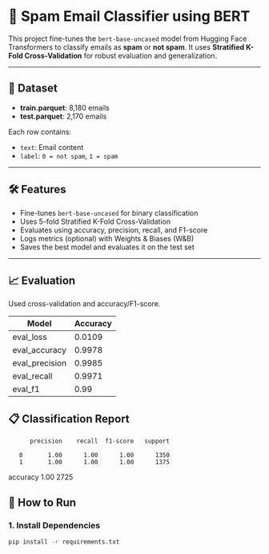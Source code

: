 # 📧 Spam Email Classifier using BERT

This project fine-tunes the `bert-base-uncased` model from Hugging Face Transformers to classify emails as **spam** or **not spam**. It uses **Stratified K-Fold Cross-Validation** for robust evaluation and generalization.

---

## 📁 Dataset

- **train.parquet**: 8,180 emails  
- **test.parquet**: 2,170 emails  

Each row contains:
- `text`: Email content  
- `label`: `0 = not spam`, `1 = spam`

---

## 🛠 Features

- Fine-tunes `bert-base-uncased` for binary classification
- Uses 5-fold Stratified K-Fold Cross-Validation
- Evaluates using accuracy, precision, recall, and F1-score
- Logs metrics (optional) with Weights & Biases (W&B)
- Saves the best model and evaluates it on the test set

---

## 📈 Evaluation

Used cross-validation and accuracy/F1-score.

| Model              | Accuracy |
|--------------------|----------|
| eval_loss          | 0.0109   |
| eval_accuracy      | 0.9978   |
| eval_precision     | 0.9985   |
| eval_recall        | 0.9971   |
| eval_f1            | 0.99     |



## 📋 Classification Report

          precision    recall  f1-score   support

       0       1.00      1.00      1.00      1350
       1       1.00      1.00      1.00      1375

accuracy                           1.00      2725


## 🚀 How to Run

### 1. Install Dependencies

```bash
pip install -r requirements.txt
